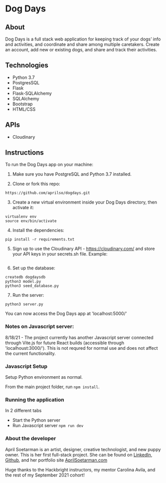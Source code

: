 # Dog Days

## About
Dog Days is a full stack web application for keeping track of your dogs’ info and activities, and coordinate and share among multiple caretakers. Create an account, add new or existing dogs, and share and track their activities.

## Technologies

- Python 3.7
- PostgresSQL
- Flask
- Flask-SQLAlchemy
- SQLAlchemy
- Bootstrap
- HTML/CSS

## APIs

- Cloudinary


## Instructions

To run the Dog Days app on your machine:

1) Make sure you have PostgreSQL and Python 3.7 installed. 

2) Clone or fork this repo:
```
https://github.com/aprilso/dogdays.git
```
3) Create a new virtual environment inside your Dog Days directory, then activate it:

```
virtualenv env
source env/bin/activate
```
4) Install the dependencies:
```
pip install -r requirements.txt
```

5) Sign up to use the Cloudinary API - https://cloudinary.com/ and store your API keys in your secrets.sh file.
Example:
```export CLOUDINARY_KEY = "YOUR_API_KEY" export CLOUDINARY_SECRET = "YOUR_API_SECRET"
   ```

6) Set up the database:
```
createdb dogdaysdb
python3 model.py
python3 seed_database.py
```

7) Run the server:
```
python3 server.py
```
You can now access the Dog Days app at 'localhost:5000/'



### Notes on Javascript server: 
8/18/21 - The project currently has another Javascript server connected through Vite.js for future React builds (accessible through 'localhoust:3000/'). This is not requred for normal use and does not affect the current functionality.

### Javascript Setup

Setup Python environment as normal.

From the main project folder, run `npm install`.

### Running the application

In 2 different tabs

- Start the Python server
- Run Javascript server `npm run dev`


### About the developer
April Soetarman is an artist, designer, creative technologist, and new puppy owner. This is her first full-stack project. She can be found on [LinkedIn](https://www.linkedin.com/in/aprilsoetarman/), [Github](https://github.com/aprilso), and her portfolio site [AprilSoetarman.com](https://www.aprilsoetarman.com)

Huge thanks to the Hackbright instructors, my mentor Carolina Avila, and the rest of my September 2021 cohort!

